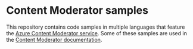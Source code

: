 # Content Moderator samples

This repository contains code samples in multiple languages that feature the [Azure Content Moderator service](https://azure.microsoft.com/services/cognitive-services/content-moderator/). Some of these samples are used in the [Content Moderator documentation](https://docs.microsoft.com/azure/cognitive-services/content-moderator/overview).
